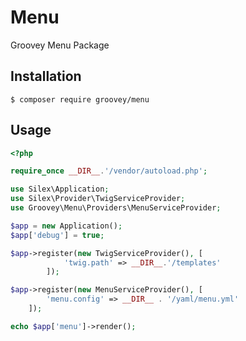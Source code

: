 # Menu

Groovey Menu Package


## Installation

    $ composer require groovey/menu

## Usage

```php
<?php

require_once __DIR__.'/vendor/autoload.php';

use Silex\Application;
use Silex\Provider\TwigServiceProvider;
use Groovey\Menu\Providers\MenuServiceProvider;

$app = new Application();
$app['debug'] = true;

$app->register(new TwigServiceProvider(), [
            'twig.path' => __DIR__.'/templates'
        ]);

$app->register(new MenuServiceProvider(), [
        'menu.config' => __DIR__ . '/yaml/menu.yml'
    ]);

echo $app['menu']->render();
```


